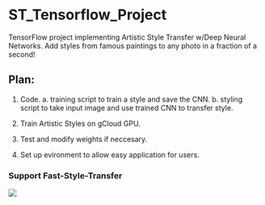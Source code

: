 ST_Tensorflow_Project
===================

TensorFlow project implementing Artistic Style Transfer w/Deep Neural Networks. Add styles from famous paintings to any photo in a fraction of a second!


Plan:
-------------
1. Code.
a. training script to train a style and save the CNN.
b. styling script to take input image and use trained CNN to transfer style.

2. Train Artistic Styles on gCloud GPU.

3. Test and modify weights if neccesary.

4. Set up evironment to allow easy application for users.

### Support Fast-Style-Transfer

[![](https://cdn4.iconfinder.com/data/icons/iconsimple-logotypes/512/github-256.png)](https://github.com/lengstrom/fast-style-transfer)
